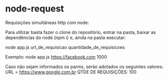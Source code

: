 # node-request
Requisições simultâneas http com node:

Para utilizar basta fazer o clone do repositório, entrar na pasta, baixar as dependências do node (npm i) e, ainda na pasta executar:

node app.js url_de_requisicao quantidade_de_requisicoes

Exemplo:
node app.js https://facebook.com 1000

Caso não sejam informados os parms, serão adotados os seguintes valores:
URL = https://www.google.com.br
QTDE DE REQUISIÇÕES: 100
